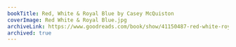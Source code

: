 ```yaml
---
bookTitle: Red, White & Royal Blue by Casey McQuiston
coverImage: Red White & Royal Blue.jpg
archiveLink: https://www.goodreads.com/book/show/41150487-red-white-royal-blue
archived: true
---
```

